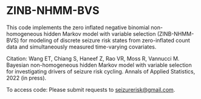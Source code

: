 # ZINB-NHMM-BVS

This code implements the zero inflated negative binomial non-homogeneous hidden Markov model with variable selection (ZINB-NHMM-BVS) for modeling of discrete seizure risk states from zero-inflated count data and simultaneously measured time-varying covariates.

Citation: Wang ET, Chiang S, Haneef Z, Rao VR, Moss R, Vannucci M. Bayesian non-homogeneous hidden Markov model with variable selection for investigating drivers of seizure risk cycling. Annals of Applied Statistics, 2022 (in press). 

To access code: Please submit requests to seizurerisk@gmail.com.
